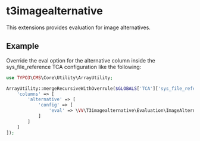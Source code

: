 # t3imagealternative

This extensions provides evaluation for image alternatives.

## Example

Override the eval option for the alternative column inside the sys_file_reference TCA configuration like the following:

```php
use TYPO3\CMS\Core\Utility\ArrayUtility;

ArrayUtility::mergeRecursiveWithOverrule($GLOBALS['TCA']['sys_file_reference'], [
    'columns' => [
        'alternative' => [
            'config' => [
                'eval' => \VV\T3imagealternative\Evaluation\ImageAlternative::class
            ]
        ]
    ]
]);
```
